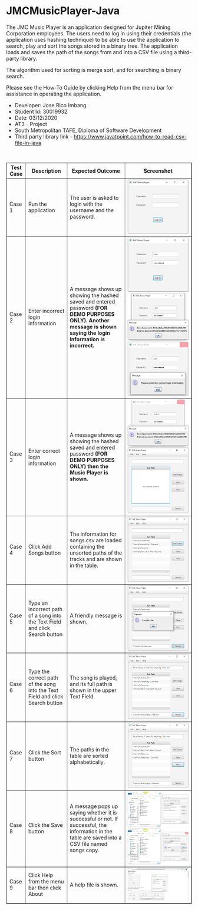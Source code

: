 # JMCMusicPlayer-Java

The JMC Music Player is an application designed for Jupiter Mining Corporation employees. The users need to log in using their credentials (the application uses hashing technique) to be able to use the application to search, play and sort the songs stored in a binary tree. The application loads and saves the path of the songs from and into a CSV file using a third-party library.

The algorithm used for sorting is merge sort, and for searching is binary search.

Please see the How-To Guide by clicking Help from the menu bar for assistance in operating the application.

 * Developer: Jose Rico Imbang
 * Student Id: 30019932
 * Date: 03/12/2020
 * AT3 - Project
 * South Metropolitan TAFE, Diploma of Software Development
 * Third party library link - https://www.javatpoint.com/how-to-read-csv-file-in-java
<br>
<table border="1" cellpadding="4" cellspacing="0">
  <thead>
    <tr>
      <th>Test Case</th>
      <th>Description</th>
      <th>Expected Outcome</th>
      <th>Screenshot</th>
    </tr>
  </thead>
  <tbody>
    <tr>
      <td>Case 1</td>
      <td>Run the application</td>
      <td>The user is asked to login with the username and the password.</td>
      <td><img src="photos/ref1.png"></td>
    </tr>
  </tbody>
  <tbody>
    <tr>
      <td>Case 2</td>
      <td>Enter incorrect login information</td>
      <td>A message shows up showing the hashed saved and entered password <strong>(FOR DEMO PURPOSES ONLY)</storng>. Another message is shown saying the login information is incorrect.</td>
      <td><img src="photos/ref2.png"><img src="photos/ref3.png"><img src="photos/ref4.png"></td>
    </tr>
  </tbody>
  <tbody>
    <tr>
      <td>Case 3</td>
      <td>Enter correct login information</td>
      <td>A message shows up showing the hashed saved and entered password <strong>(FOR DEMO PURPOSES ONLY)</storng> then the Music Player is shown.</td>
      <td><img src="photos/ref5.png"><img src="photos/ref6.png"></td>
    </tr>
  </tbody>
  <tbody>
    <tr>
      <td>Case 4</td>
      <td>Click Add Songs button</td>
      <td>The information for songs.csv are loaded containing the unsorted paths of the tracks and are shown in the table.</td>
      <td><img src="photos/ref7.png"></td>
    </tr>
  </tbody>
  <tbody>
    <tr>
      <td>Case 5</td>
      <td>Type an incorrect path of a song into the Text Field and click Search button</td>
      <td>A friendly message is shown. </td>
      <td><img src="photos/ref8.png"></td>
    </tr>
  </tbody>
  <tbody>
    <tr>
      <td>Case 6</td>
      <td>Type the correct path of the song into the Text Field and click Search button</td>
      <td>The song is played, and its full path is shown in the upper Text Field.</td>
      <td><img src="photos/ref9.png"></td>
    </tr>
  </tbody>
  <tbody>
    <tr>
      <td>Case 7</td>
      <td>Click the Sort button</td>
      <td>The paths in the table are sorted alphabetically.</td>
      <td><img src="photos/ref10.png"></td>
    </tr>
  </tbody>
  <tbody>
    <tr>
      <td>Case 8</td>
      <td>Click the Save button</td>
      <td>A message pops up saying whether it is successful or not. If successful, the information in the table are saved into a CSV file named songs copy.</td>
      <td><img src="photos/ref11.png"><img src="photos/ref12.png"></td>
    </tr>
  </tbody>
  <tbody>
    <tr>
      <td>Case 9</td>
      <td>Click Help from the menu bar then click About</td>
      <td>A help file is shown.</td>
      <td><img src="photos/ref13.png"></td>
    </tr>
  </tbody>
</table>
